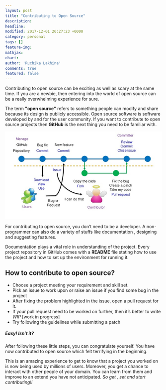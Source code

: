 ```yaml
---
layout: post
title: "Contributing to Open Source"
description: 
headline: 
modified: 2017-12-01 20:27:23 +0000
category: personal
tags: []
feature-img: 
mathjax: 
chart: 
author: 'Ruchika Lakhina'
comments: true
featured: false
---
```



Contributing to open source can be exciting as well as scary at the same time. If you are a newbie, then entering into the world of open source can be a really overwhelming experience for sure. 

The term **"open source"** refers to something people can modify and share because its design is publicly accessible. Open source software is software developed by and for the user community. If you want to contribute to open source projects then **GitHub** is the next thing you need to be familiar with.

![Contribution model](https://github.com/lakhina/blog.jboss-outreach.org/blob/addPost/img/open-source-contribution-model.jpg?raw=true)

For contributing to open source, you don’t need to be a developer. A non-programmer can also do a variety of stuffs like documentation , designing and suggesting features.

Documentation plays a vital role in understanding of the project. Every project repository in GitHub comes with a **README** file stating how to use the project and how to set up the environment for running it. 

## How to contribute to open source?
*	Choose a project meeting your requirement and skill set.
*	Pick an issue to work upon or raise an issue if you find some bug in the project
*	After fixing the problem highlighted in the issue, open a pull request for it.
*	If your pull request need to be worked on further, then it’s  better to write *WIP* [work in progress] 
*	Try following the guidelines while submitting a patch

##### Easy! Isn’t it? 
After following these  little steps, you can congratulate yourself. You have now contributed to open source which felt terrifying in the beginning. 

This is an amazing experience to get to know that a project you worked on is now being used by millions of users. Moreover, you get a chance to interact with other people of your domain. You can learn from them and improve to an extend you have not anticipated. *So get , set and start contributing!!*
